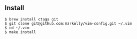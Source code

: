 
## Install

```
$ brew install ctags git
$ git clone git@github.com:markolly/vim-config.git ~/.vim
$ cd ~/.vim
$ make install
```
